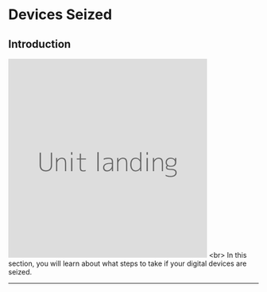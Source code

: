 # Devices Seized

## Introduction

![](unit.png)
&lt;br&gt;
In this section, you will learn about what steps to take if your digital devices are seized.
***